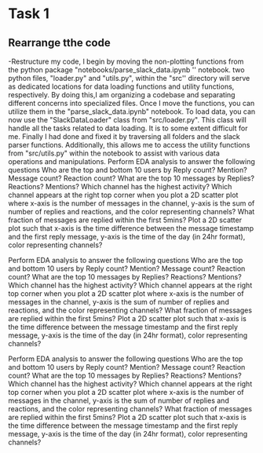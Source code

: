 # Task 1
## Rearrange tthe code
-Restructure my code, I begin by moving the non-plotting functions from the python package "notebooks/parse_slack_data.ipynb '' notebook. 
two python files, "loader.py" and "utils.py", within the "src'' directory will serve as dedicated locations for data loading functions and utility functions, respectively. 
By doing this,I am organizing a codebase and separating different concerns into specialized
files. Once I move the functions, you can utilize them in the "parse_slack_data.ipynb" notebook. 
To load data, you can now use the "SlackDataLoader" class from "src/loader.py". This class will handle all the
tasks related to data loading. It is to some extent difficult for me. 
Finally I had done and fixed it by traversing all folders and the slack parser functions. Additionally, this allows me to access the utility
functions from "src/utils.py" within the notebook to assist with various data operations and
manipulations.
Perform EDA analysis to answer the following questions
Who are the top and bottom 10  users by 
Reply count?
Mention?
Message count?
Reaction count?
What are the top 10 messages by 
Replies?
Reactions?
Mentions?
Which channel has the highest activity? 
Which channel appears at the right top corner when you plot a 2D scatter plot where x-axis is the number of messages in the channel, y-axis is the sum of number of replies and reactions, and the color representing channels?
What fraction of messages are replied within the first 5mins?
Plot a 2D scatter plot such that x-axis is the time difference between the message timestamp and the first reply message, y-axis is the time of the day (in 24hr format), color representing channels? 

Perform EDA analysis to answer the following questions
Who are the top and bottom 10  users by 
Reply count?
Mention?
Message count?
Reaction count?
What are the top 10 messages by 
Replies?
Reactions?
Mentions?
Which channel has the highest activity? 
Which channel appears at the right top corner when you plot a 2D scatter plot where x-axis is the number of messages in the channel, y-axis is the sum of number of replies and reactions, and the color representing channels?
What fraction of messages are replied within the first 5mins?
Plot a 2D scatter plot such that x-axis is the time difference between the message timestamp and the first reply message, y-axis is the time of the day (in 24hr format), color representing channels? 
 
Perform EDA analysis to answer the following questions
Who are the top and bottom 10  users by 
Reply count?
Mention?
Message count?
Reaction count?
What are the top 10 messages by 
Replies?
Reactions?
Mentions?
Which channel has the highest activity? 
Which channel appears at the right top corner when you plot a 2D scatter plot where x-axis is the number of messages in the channel, y-axis is the sum of number of replies and reactions, and the color representing channels?
What fraction of messages are replied within the first 5mins?
Plot a 2D scatter plot such that x-axis is the time difference between the message timestamp and the first reply message, y-axis is the time of the day (in 24hr format), color representing channels? 
